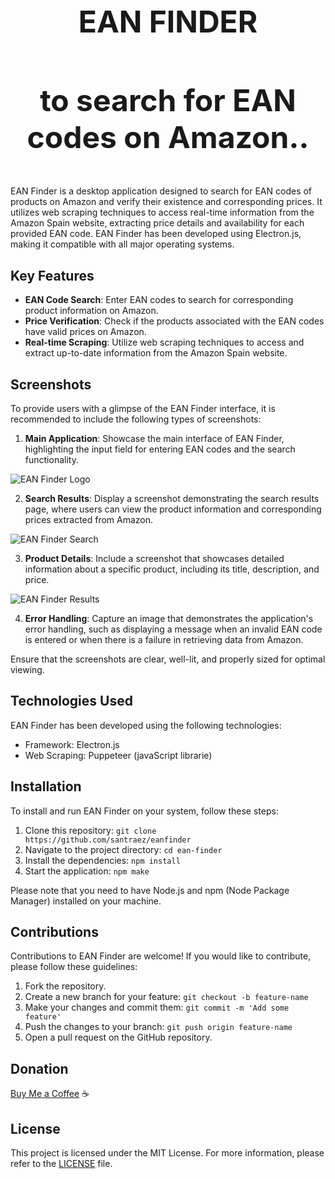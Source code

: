 <div align="center">
  <h1 style="font-size: 48px;">EAN FINDER</h1>
  <h3 style="font-size: 48px;">to search for EAN codes on Amazon..</h3>
</div>

EAN Finder is a desktop application designed to search for EAN codes of products on Amazon and verify their existence and corresponding prices. It utilizes web scraping techniques to access real-time information from the Amazon Spain website, extracting price details and availability for each provided EAN code. EAN Finder has been developed using Electron.js, making it compatible with all major operating systems.

## Key Features

- **EAN Code Search**: Enter EAN codes to search for corresponding product information on Amazon.
- **Price Verification**: Check if the products associated with the EAN codes have valid prices on Amazon.
- **Real-time Scraping**: Utilize web scraping techniques to access and extract up-to-date information from the Amazon Spain website.

## Screenshots

To provide users with a glimpse of the EAN Finder interface, it is recommended to include the following types of screenshots:

1. **Main Application**: Showcase the main interface of EAN Finder, highlighting the input field for entering EAN codes and the search functionality.

![EAN Finder Logo](https://raw.githubusercontent.com/santraez/eanfinder/main/assets/init.png)

2. **Search Results**: Display a screenshot demonstrating the search results page, where users can view the product information and corresponding prices extracted from Amazon.

![EAN Finder Search](https://raw.githubusercontent.com/santraez/eanfinder/main/assets/paste.png)

3. **Product Details**: Include a screenshot that showcases detailed information about a specific product, including its title, description, and price.

![EAN Finder Results](https://raw.githubusercontent.com/santraez/eanfinder/main/assets/result.png)

4. **Error Handling**: Capture an image that demonstrates the application's error handling, such as displaying a message when an invalid EAN code is entered or when there is a failure in retrieving data from Amazon.

Ensure that the screenshots are clear, well-lit, and properly sized for optimal viewing.

## Technologies Used

EAN Finder has been developed using the following technologies:

- Framework: Electron.js
- Web Scraping: Puppeteer (javaScript librarie)

## Installation

To install and run EAN Finder on your system, follow these steps:

1. Clone this repository: `git clone https://github.com/santraez/eanfinder`
2. Navigate to the project directory: `cd ean-finder`
3. Install the dependencies: `npm install`
4. Start the application: `npm make`

Please note that you need to have Node.js and npm (Node Package Manager) installed on your machine.

## Contributions

Contributions to EAN Finder are welcome! If you would like to contribute, please follow these guidelines:

1. Fork the repository.
2. Create a new branch for your feature: `git checkout -b feature-name`
3. Make your changes and commit them: `git commit -m 'Add some feature'`
4. Push the changes to your branch: `git push origin feature-name`
5. Open a pull request on the GitHub repository.

## Donation

[Buy Me a Coffee](https://bmc.link/santraez) ☕ 

## License

This project is licensed under the MIT License. For more information, please refer to the [LICENSE](https://github.com/santraez/eanfinder/blob/main/LICENSE) file.
